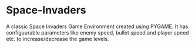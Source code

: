 # Space-Invaders
A classic Space Invaders Game Environment created using PYGAME. It has configuurable parameters like enemy speed, bullet speed and player speed etc. to increase/decrease the game levels.
